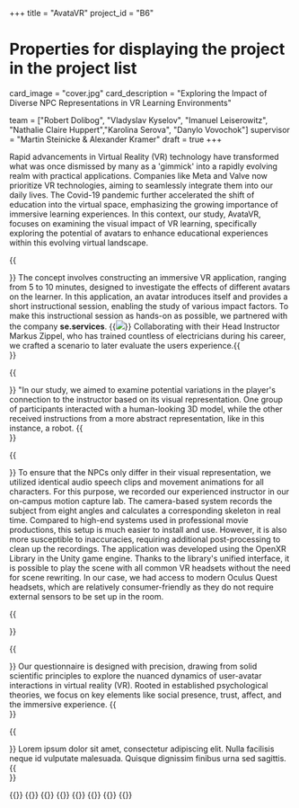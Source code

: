 +++
title = "AvataVR"
project_id = "B6"

# Properties for displaying the project in the project list
card_image = "cover.jpg"
card_description = "Exploring the Impact of Diverse NPC Representations in VR Learning Environments" 

team = ["Robert Dolibog", "Vladyslav Kyselov", "Imanuel Leiserowitz", "Nathalie Claire Huppert","Karolina Serova", "Danylo Vovochok"]
supervisor = "Martin Steinicke & Alexander Kramer"
draft = true
+++

Rapid advancements in Virtual Reality (VR) technology have transformed what was once dismissed by many as a 'gimmick' into a rapidly evolving realm with practical applications.
Companies like Meta and Valve now prioritize VR technologies, aiming to seamlessly integrate them into our daily lives. 
The Covid-19 pandemic further accelerated the shift of education into the virtual space, emphasizing the growing importance of immersive learning experiences.
In this context, our study, AvataVR, focuses on examining the visual impact of VR learning, specifically exploring the potential of avatars to enhance educational experiences within this evolving virtual landscape.

{{<section title="Concept">}}
The concept involves constructing an immersive VR application, ranging from 5 to 10 minutes, designed to investigate the effects of different avatars on the learner. 
In this application, an avatar introduces itself and provides a short instructional session, enabling the study of various impact factors.
To make this instructional session as hands-on as possible, we partnered with the company **se.services**. 
{{<image src="se_logo.svg" caption="se.services GmbH Logo">}}
Collaborating with their Head Instructor Markus Zippel, who has trained countless of electricians during his career, we crafted a scenario to later evaluate the users experience.{{</section>}}


{{<section title="Avatar Design">}}
"In our study, we aimed to examine potential variations in the player's connection to the instructor based on its visual representation.
One group of participants interacted with a human-looking 3D model, while the other received instructions from a more abstract representation, like in this instance, a robot.
{{</section>}} 

{{<section title="Technical Implementation">}}
To ensure that the NPCs only differ in their visual representation, we utilized identical audio speech clips and movement animations for all characters. 
For this purpose, we recorded our experienced instructor in our on-campus motion capture lab.
The camera-based system records the subject from eight angles and calculates a corresponding skeleton in real time.
Compared to high-end systems used in professional movie productions, this setup is much easier to install and use. However, it is also more susceptible to inaccuracies, requiring additional post-processing to clean up the recordings.
The application was developed using the OpenXR Library in the Unity game engine. 
Thanks to the library's unified interface, it is possible to play the scene with all common VR headsets without the need for scene rewriting. 
In our case, we had access to modern Oculus Quest headsets, which are relatively consumer-friendly as they do not require external sensors to be set up in the room.

{{</section>}}


{{<section title="Scientific Foundations">}}
Our questionnaire is designed with precision, drawing from solid scientific principles to explore the nuanced dynamics of user-avatar interactions in virtual reality (VR). 
Rooted in established psychological theories, we focus on key elements like social presence, trust, affect, and the immersive experience.
{{</section>}} 

{{<section title="The team">}}
Lorem ipsum dolor sit amet, consectetur adipiscing elit. Nulla facilisis neque id vulputate malesuada. Quisque dignissim finibus urna sed sagittis. 
{{</section>}} 

{{<gallery>}}
{{<team-member image="robert.jpg" name="Robert Dolibog">}}
{{<team-member image="vladyslav.jpg" name="Vladyslav Kyselov">}}
{{<team-member image="imanuel.jpg" name="Imanuel Leiserowitz">}}
{{<team-member image="nathalie.jpg" name="Nathalie Claire Huppert">}}
{{<team-member image="karolina.jpg" name="Karolina Serova">}}
{{<team-member image="danylo.jpg" name="Danylo Vovochok">}}
{{</gallery>}}

